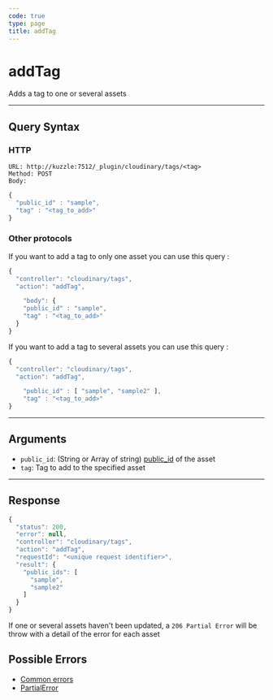 ```yaml
--- 
code: true
type: page
title: addTag
--- 
```


# addTag

Adds a tag to one or several assets 

--- 

## Query Syntax 

### HTTP 

```http
URL: http://kuzzle:7512/_plugin/cloudinary/tags/<tag>
Method: POST
Body: 
```
```js
{
  "public_id" : "sample", 
  "tag" : "<tag_to_add>"
}
```

### Other protocols 

If you want to add a tag to only one asset you can use this query : 
```js
{
  "controller": "cloudinary/tags",
  "action": "addTag",

	"body": { 
    "public_id" : "sample", 
    "tag" : "<tag_to_add>"
  }
}
```

If you want to add a tag to several assets you can use this query : 
```js
{
  "controller": "cloudinary/tags",
  "action": "addTag",

	"public_id" : [ "sample", "sample2" ], 
	"tag" : "<tag_to_add>"
}
```
---

## Arguments 

- `public_id`: (String or Array of string) [public_id](https://cloudinary.com/documentation/upload_images#public_id_the_image_identifier) of the asset 
- `tag`: Tag to add to the specified asset

---

## Response 

```js
{
  "status": 200,
  "error": null,
  "controller": "cloudinary/tags",
  "action": "addTag",
  "requestId": "<unique request identifier>",
  "result": {
    "public_ids": [
      "sample",
      "sample2"
    ] 
  }
}
```

If one or several assets haven't been updated, a `206 Partial Error` will be throw with a detail of the error for each asset

## Possible Errors 

- [Common errors](/core/1/api/essentials/errors/#common-errors)
- [PartialError](core/1/api/essentials/errors/#specific-errors)
